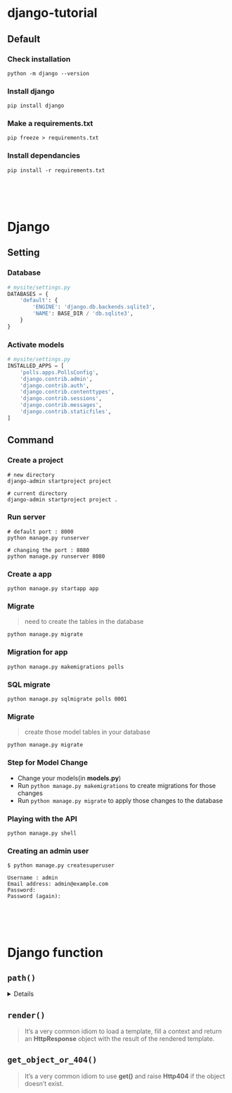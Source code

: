 # django-tutorial

## Default

### Check installation
```shell
python -m django --version
```

### Install django
```shell
pip install django
```

### Make a requirements.txt
```shell
pip freeze > requirements.txt
```

### Install dependancies
```shell
pip install -r requirements.txt
```

<br/>
<br/>
<br/>

# Django

## Setting

### Database
```python
# mysite/settings.py
DATABASES = {
    'default': {
        'ENGINE': 'django.db.backends.sqlite3',
        'NAME': BASE_DIR / 'db.sqlite3',
    }
}
```

### Activate models
```python
# mysite/settings.py
INSTALLED_APPS = [
    'polls.apps.PollsConfig',
    'django.contrib.admin',
    'django.contrib.auth',
    'django.contrib.contenttypes',
    'django.contrib.sessions',
    'django.contrib.messages',
    'django.contrib.staticfiles',
]
```

## Command


### Create a project
```shell
# new directory
django-admin startproject project

# current directory
django-admin startproject project .
```


### Run server
```shell
# default port : 8000
python manage.py runserver

# changing the port : 8080
python manage.py runserver 8080
```


### Create a app
```shell
python manage.py startapp app
```


### Migrate
> need to create the tables in the database
```shell
python manage.py migrate
```


### Migration for app
```shell
python manage.py makemigrations polls
```


### SQL migrate
```shell
python manage.py sqlmigrate polls 0001
```


### Migrate
> create those model tables in your database
```shell
python manage.py migrate
```

### Step for Model Change
* Change your models(in **models.py**)<br/>
* Run ```python manage.py makemigrations``` to create migrations for those changes<br/>
* Run ```python manage.py migrate``` to apply those changes to the database


### Playing with the API
```shell
python manage.py shell
```

### Creating an admin user
```shell
$ python manage.py createsuperuser

Username : admin
Email address: admin@example.com
Password: 
Password (again):
```

<br/>
<br/>
<br/>

# Django function

## ```path()```
<details>

### ```path()``` argument: route
> **route** is a string that contains a URL pattern.

### ```path()``` argument: view
> When Django finds a matching pattern, it calls the specified view function with an **HttpRequest** object as the first argument and any “captured” values from the route as keyword arguments.

### ```path()``` argument: kwargs
> Arbitrary keyword arguments can be passed in a dictionary to the target view.

### ```path()``` argument: name
> Naming your URL lets you refer to it unambiguously from elsewhere in Django, especially from within templates.
> 
</details>


## ```render()```
> It’s a very common idiom to load a template, fill a context and return an **HttpResponse** object with the result of the rendered template.


## ```get_object_or_404()```
> It’s a very common idiom to use **get()** and raise **Http404** if the object doesn’t exist.